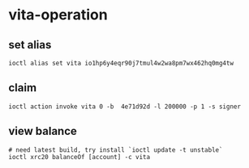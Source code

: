 # vita-operation

## set alias
```
ioctl alias set vita io1hp6y4eqr90j7tmul4w2wa8pm7wx462hq0mg4tw
```

##  claim
```
ioctl action invoke vita 0 -b  4e71d92d -l 200000 -p 1 -s signer
```

## view balance 

```
# need latest build, try install `ioctl update -t unstable`
ioctl xrc20 balanceOf [account] -c vita
```
